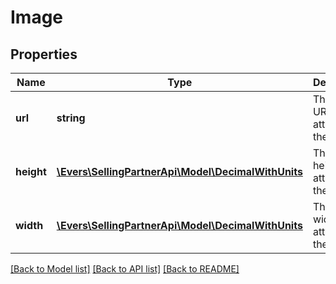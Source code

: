 # Image

## Properties
Name | Type | Description | Notes
------------ | ------------- | ------------- | -------------
**url** | **string** | The image URL attribute of the item. | [optional] 
**height** | [**\Evers\SellingPartnerApi\Model\DecimalWithUnits**](DecimalWithUnits.md) | The image height attribute of the item. | [optional] 
**width** | [**\Evers\SellingPartnerApi\Model\DecimalWithUnits**](DecimalWithUnits.md) | The image width attribute of the item. | [optional] 

[[Back to Model list]](../README.md#documentation-for-models) [[Back to API list]](../README.md#documentation-for-api-endpoints) [[Back to README]](../README.md)


